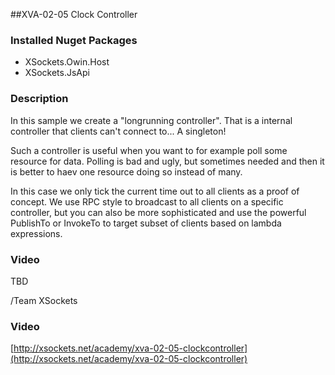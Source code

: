 ##XVA-02-05 Clock Controller

### Installed Nuget Packages

- XSockets.Owin.Host
- XSockets.JsApi

### Description

In this sample we create a "longrunning controller". That is a internal controller that clients can't connect to... A singleton!

Such a controller is useful when you want to for example poll some resource for data. Polling is bad and ugly, but sometimes needed and then it is better to haev one resource doing so instead of many.

In this case we only tick the current time out to all clients as a proof of concept.
We use RPC style to broadcast to all clients on a specific controller, but you can also be more sophisticated and use the powerful PublishTo<T> or InvokeTo<T> to target subset of clients based on lambda expressions.

### Video

TBD

/Team XSockets



### Video
[http://xsockets.net/academy/xva-02-05-clockcontroller](http://xsockets.net/academy/xva-02-05-clockcontroller)